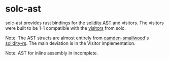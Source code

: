 # solc-ast

solc-ast provides rust bindings for the [solidity AST](https://solidity-ast.netlify.app/) and visitors. The visitors were built to be 1-1 compatible with the [visitors](https://github.com/ethereum/solidity/blob/develop/libsolidity/ast/ASTVisitor.h) from solc.

Note: The AST structs are almost entirely from [camden-smallwood](https://github.com/camden-smallwood)'s [solidity-rs](https://github.com/camden-smallwood/solidity-rs). The main deviation is in the Visitor implementation.

Note: AST for inline assembly in incomplete.
